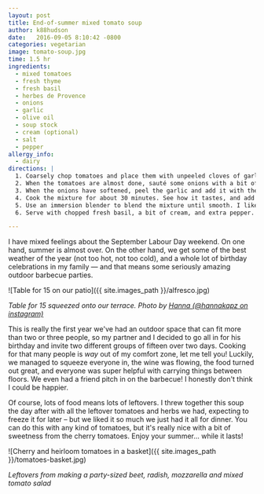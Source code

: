 ```yaml
---
layout: post
title: End-of-summer mixed tomato soup
author: k88hudson
date:   2016-09-05 8:10:42 -0800
categories: vegetarian
image: tomato-soup.jpg
time: 1.5 hr
ingredients:
  - mixed tomatoes
  - fresh thyme
  - fresh basil
  - herbes de Provence
  - onions
  - garlic
  - olive oil
  - soup stock
  - cream (optional)
  - salt
  - pepper
allergy_info:
  - dairy
directions: |
  1. Coarsely chop tomatoes and place them with unpeeled cloves of garlic on a pan. Drizzle with a bit of olive oil and bake at 350F/180C for about an hour.
  2. When the tomatoes are almost done, sauté some onions with a bit of olive oil and herbes de Provence in a large pot.
  3. When the onions have softened, peel the garlic and add it with the tomatoes to the pot. Add fresh thyme and  stock.
  4. Cook the mixture for about 30 minutes. See how it tastes, and add salt and pepper to taste.
  5. Use an immersion blender to blend the mixture until smooth. I like to leave it a bit chunky, but you can strain it if you like.
  6. Serve with chopped fresh basil, a bit of cream, and extra pepper.

---
```


I have mixed feelings about the September Labour Day weekend. On one hand, summer is almost over. On the other hand, we get some of the best weather of the year (not too hot, not too cold), and a whole lot of birthday celebrations in my family — and that means some seriously amazing outdoor barbecue parties.

![Table for 15 on our patio]({{ site.images_path }}/alfresco.jpg)

*Table for 15 squeezed onto our terrace. Photo by [Hanna (@hannakapz on instagram)](https://www.instagram.com/hannakapz/)*

This is really the first year we've had an outdoor space that can fit more than two or three people, so my partner and I decided to go all in for his birthday and invite two different groups of fifteen over two days. Cooking for that many people is *way* out of my comfort zone, let me tell you! Luckily, we managed to squeeze everyone in, the wine was flowing, the food turned out great, and everyone was super helpful with carrying things between floors. We even had a friend pitch in on the barbecue! I honestly don't think I could be happier.

Of course, lots of food means lots of leftovers. I threw together this soup the day after with all the leftover tomatoes and herbs we had, expecting to freeze it for later – but we liked it so much we just had it all for dinner. You can do this with any kind of tomatoes, but it's really nice with a bit of sweetness from the cherry tomatoes. Enjoy your summer... while it lasts!

![Cherry and heirloom tomatoes in a basket]({{ site.images_path }}/tomatoes-basket.jpg)

*Leftovers from making a party-sized beet, radish, mozzarella and mixed tomato salad*
